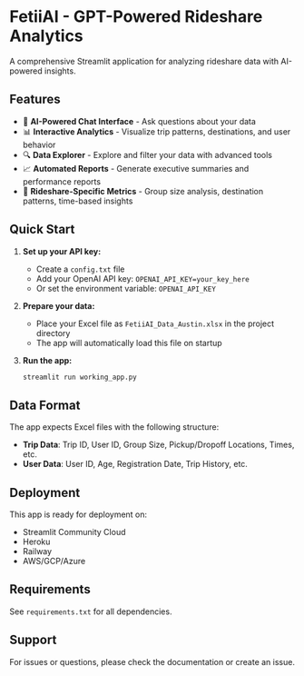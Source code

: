 # FetiiAI - GPT-Powered Rideshare Analytics

A comprehensive Streamlit application for analyzing rideshare data with AI-powered insights.

## Features

- 🤖 **AI-Powered Chat Interface** - Ask questions about your data
- 📊 **Interactive Analytics** - Visualize trip patterns, destinations, and user behavior
- 🔍 **Data Explorer** - Explore and filter your data with advanced tools
- 📈 **Automated Reports** - Generate executive summaries and performance reports
- 🚗 **Rideshare-Specific Metrics** - Group size analysis, destination patterns, time-based insights

## Quick Start

1. **Set up your API key:**
   - Create a `config.txt` file
   - Add your OpenAI API key: `OPENAI_API_KEY=your_key_here`
   - Or set the environment variable: `OPENAI_API_KEY`

2. **Prepare your data:**
   - Place your Excel file as `FetiiAI_Data_Austin.xlsx` in the project directory
   - The app will automatically load this file on startup

3. **Run the app:**
   ```bash
   streamlit run working_app.py
   ```

## Data Format

The app expects Excel files with the following structure:
- **Trip Data**: Trip ID, User ID, Group Size, Pickup/Dropoff Locations, Times, etc.
- **User Data**: User ID, Age, Registration Date, Trip History, etc.

## Deployment

This app is ready for deployment on:
- Streamlit Community Cloud
- Heroku
- Railway
- AWS/GCP/Azure

## Requirements

See `requirements.txt` for all dependencies.

## Support

For issues or questions, please check the documentation or create an issue.
